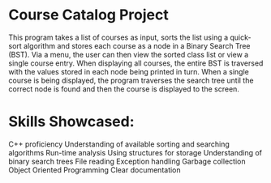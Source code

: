 # Course Catalog Project
This program takes a list of courses as input, sorts the list using a quick-sort algorithm and stores each course as a node in a Binary Search Tree (BST). Via a menu, the user can then view the sorted class list or view a single course entry. When displaying all courses, the entire BST is traversed with the values stored in each node being printed in turn. When a single course is being displayed, the program traverses the search tree until the correct node is found and then the course is displayed to the screen.


# Skills Showcased:
C++ proficiency
Understanding of available sorting and searching algorithms
Run-time analysis
Using structures for storage
Understanding of binary search trees
File reading
Exception handling
Garbage collection
Object Oriented Programming
Clear documentation
